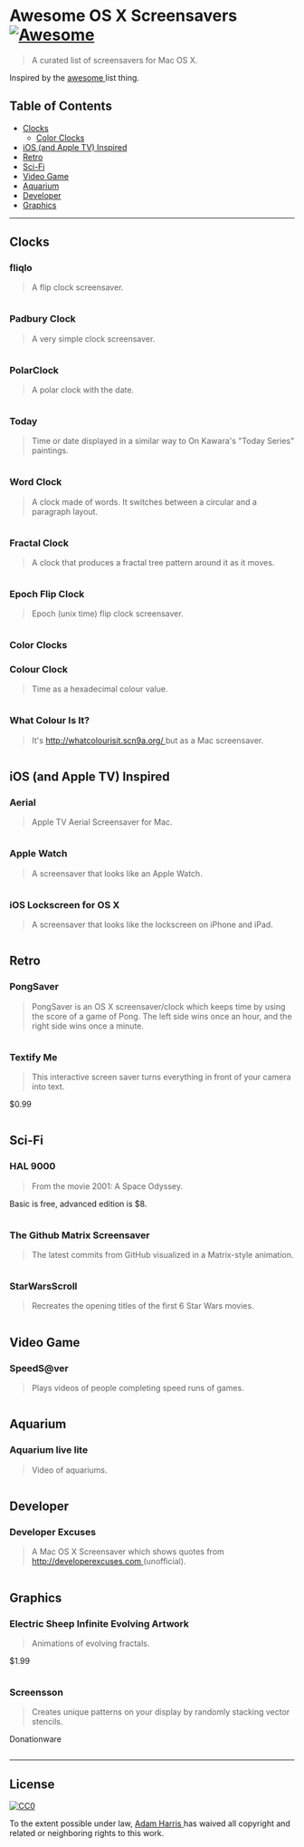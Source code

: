 <h1>
 Awesome OS X Screensavers
 <a href="https://github.com/sindresorhus/awesome">
  <img alt="Awesome" src="https://cdn.rawgit.com/sindresorhus/awesome/d7305f38d29fed78fa85652e3a63e154dd8e8829/media/badge.svg"/>
 </a>
</h1>
<blockquote>
 <p>
  A curated list of screensavers for Mac OS X.
 </p>
</blockquote>
<p>
 Inspired by the
 <a href="https://github.com/sindresorhus/awesome">
  awesome
 </a>
 list thing.
</p>
<h2>
 Table of Contents
</h2>
<ul>
 <li>
  <a href="#clocks">
   Clocks
  </a>
  <ul>
   <li>
    <a href="#color-clocks">
     Color Clocks
    </a>
   </li>
  </ul>
 </li>
 <li>
  <a href="#ios-and-apple-tv-inspired">
   iOS (and Apple TV) Inspired
  </a>
 </li>
 <li>
  <a href="#retro">
   Retro
  </a>
 </li>
 <li>
  <a href="#sci-fi">
   Sci-Fi
  </a>
 </li>
 <li>
  <a href="#video-game">
   Video Game
  </a>
 </li>
 <li>
  <a href="#aquarium">
   Aquarium
  </a>
 </li>
 <li>
  <a href="#developer">
   Developer
  </a>
 </li>
 <li>
  <a href="#graphics">
   Graphics
  </a>
 </li>
</ul>
<hr/>
<h2>
 Clocks
</h2>
<h3>
 fliqlo
</h3>
<blockquote>
 <p>
  A flip clock screensaver.
 </p>
</blockquote>
<p>
 <a href="http://fliqlo.com/">
  <img alt="" src="screenshots/fliqlo.png"/>
 </a>
</p>
<h3>
 Padbury Clock
</h3>
<blockquote>
 <p>
  A very simple clock screensaver.
 </p>
</blockquote>
<p>
 <a href="http://padbury.me/clock/">
  <img alt="" src="screenshots/padburyClock.png"/>
 </a>
</p>
<h3>
 PolarClock
</h3>
<blockquote>
 <p>
  A polar clock with the date.
 </p>
</blockquote>
<p>
 <a href="http://blog.pixelbreaker.com/polarclock">
  <img alt="" src="screenshots/polarClock.png"/>
 </a>
</p>
<h3>
 Today
</h3>
<blockquote>
 <p>
  Time or date displayed in a similar way to On Kawara's "Today Series" paintings.
 </p>
</blockquote>
<p>
 <a href="http://www.gingerbeardman.com/today/">
  <img alt="" src="screenshots/today.png"/>
 </a>
</p>
<h3>
 Word Clock
</h3>
<blockquote>
 <p>
  A clock made of words. It switches between a circular and a paragraph layout.
 </p>
</blockquote>
<p>
 <a href="https://www.simonheys.com/wordclock/">
  <img alt="" src="screenshots/wordClock.png"/>
 </a>
</p>
<h3>
 Fractal Clock
</h3>
<blockquote>
 <p>
  A clock that produces a fractal tree pattern around it as it moves.
 </p>
</blockquote>
<p>
 <a href="http://www.dqd.com/~mayoff/programs/FractalClock/">
  <img alt="" src="screenshots/fractalClock.png"/>
 </a>
</p>
<h3>
 Epoch Flip Clock
</h3>
<blockquote>
 <p>
  Epoch (unix time) flip clock screensaver.
 </p>
</blockquote>
<p>
 <a href="https://github.com/chrstphrknwtn/epoch-flip-clock/">
  <img alt="" src="screenshots/epochFlipClock.png"/>
 </a>
</p>
<h3>
 Color Clocks
</h3>
<h3>
 Colour Clock
</h3>
<blockquote>
 <p>
  Time as a hexadecimal colour value.
 </p>
</blockquote>
<p>
 <a href="http://www.clock.lookatjack.com/">
  <img alt="" src="screenshots/colourClock.png"/>
 </a>
</p>
<h3>
 What Colour Is It?
</h3>
<blockquote>
 <p>
  It's
  <a href="http://whatcolourisit.scn9a.org/">
   http://whatcolourisit.scn9a.org/
  </a>
  but as a Mac screensaver.
 </p>
</blockquote>
<p>
 <a href="https://github.com/Jonic/WhatColourIsIt-ScreenSaver">
  <img alt="" src="screenshots/whatColourIsIt.png"/>
 </a>
</p>
<h2>
 iOS (and Apple TV) Inspired
</h2>
<h3>
 Aerial
</h3>
<blockquote>
 <p>
  Apple TV Aerial Screensaver for Mac.
 </p>
</blockquote>
<p>
 <a href="https://github.com/JohnCoates/Aerial">
  <img alt="" src="screenshots/aerial.png"/>
 </a>
</p>
<h3>
 Apple Watch
</h3>
<blockquote>
 <p>
  A screensaver that looks like an Apple Watch.
 </p>
</blockquote>
<p>
 <a href="http://www.rasmusnielsen.dk/applewatch/">
  <img alt="" src="screenshots/appleWatch.png"/>
 </a>
</p>
<h3>
 iOS Lockscreen for OS X
</h3>
<blockquote>
 <p>
  A screensaver that looks like the lockscreen on iPhone and iPad.
 </p>
</blockquote>
<p>
 <a href="http://littleendiangamestudios.com/project/ios-7-screen-saver/">
  <img alt="" src="screenshots/iOSLockscreen.png"/>
 </a>
</p>
<h2>
 Retro
</h2>
<h3>
 PongSaver
</h3>
<blockquote>
 <p>
  PongSaver is an OS X screensaver/clock which keeps time by using the score of a game of Pong. The left side wins once an hour, and the right side wins once a minute.
 </p>
</blockquote>
<p>
 <a href="http://rogueamoeba.com/freebies/">
  <img alt="" src="screenshots/pongSaver.png"/>
 </a>
</p>
<h3>
 Textify Me
</h3>
<blockquote>
 <p>
  This interactive screen saver turns everything in front of your camera into text.
 </p>
</blockquote>
<p>
 $0.99
</p>
<p>
 <a href="https://itunes.apple.com/us/app/textify-me/id470453599">
  <img alt="" src="screenshots/textifyMe.png"/>
 </a>
</p>
<h2>
 Sci-Fi
</h2>
<h3>
 HAL 9000
</h3>
<blockquote>
 <p>
  From the movie 2001: A Space Odyssey.
 </p>
</blockquote>
<p>
 Basic is free, advanced edition is $8.
</p>
<p>
 <a href="http://www.halproject.com/">
  <img alt="" src="screenshots/hal9000.png"/>
 </a>
</p>
<h3>
 The Github Matrix Screensaver
</h3>
<blockquote>
 <p>
  The latest commits from GitHub visualized in a Matrix-style animation.
 </p>
</blockquote>
<p>
 <a href="https://github.com/winterbe/github-matrix-screensaver">
  <img alt="" src="screenshots/githubMatrix.png"/>
 </a>
</p>
<h3>
 StarWarsScroll
</h3>
<blockquote>
 <p>
  Recreates the opening titles of the first 6 Star Wars movies.
 </p>
</blockquote>
<p>
 <a href="http://download.cnet.com/StarWarsScroll-Screen-Saver/3000-2257_4-82580.html">
  <img alt="" src="screenshots/starWarsScroll.png"/>
 </a>
</p>
<h2>
 Video Game
</h2>
<h3>
 SpeedS@ver
</h3>
<blockquote>
 <p>
  Plays videos of people completing speed runs of games.
 </p>
</blockquote>
<p>
 <a href="https://github.com/orta/SpeedS-ver">
  <img alt="" src="screenshots/speedS@ver.png"/>
 </a>
</p>
<h2>
 Aquarium
</h2>
<h3>
 Aquarium live lite
</h3>
<blockquote>
 <p>
  Video of aquariums.
 </p>
</blockquote>
<p>
 <a href="https://itunes.apple.com/us/app/aquarium-live-lite-relaxing/id462563503">
  <img alt="" src="screenshots/aquariumLive.png"/>
 </a>
</p>
<h2>
 Developer
</h2>
<h3>
 Developer Excuses
</h3>
<blockquote>
 <p>
  A Mac OS X Screensaver which shows quotes from
  <a href="http://developerexcuses.com">
   http://developerexcuses.com
  </a>
  (unofficial).
 </p>
</blockquote>
<p>
 <a href="https://github.com/kimar/DeveloperExcuses">
  <img alt="" src="screenshots/developerExcuses.png"/>
 </a>
</p>
<h2>
 Graphics
</h2>
<h3>
 Electric Sheep Infinite Evolving Artwork
</h3>
<blockquote>
 <p>
  Animations of evolving fractals.
 </p>
</blockquote>
<p>
 $1.99
</p>
<p>
 <a href="https://itunes.apple.com/us/app/electric-sheep-infinite-evolving/id444604503">
  <img alt="" src="screenshots/electricSheep.png"/>
 </a>
</p>
<h3>
 Screensson
</h3>
<blockquote>
 <p>
  Creates unique patterns on your display by randomly stacking vector stencils.
 </p>
</blockquote>
<p>
 Donationware
</p>
<p>
 <a href="http://www.saver.is/#screensson">
  <img alt="" src="screenshots/screensson.png"/>
 </a>
</p>
<hr/>
<h2>
 License
</h2>
<p>
 <a href="https://creativecommons.org/publicdomain/zero/1.0/">
  <img alt="CC0" src="https://i.creativecommons.org/p/zero/1.0/88x31.png"/>
 </a>
</p>
<p>
 To the extent possible under law,
 <a href="https://twitter.com/adamCoder">
  Adam Harris
 </a>
 has waived all copyright and related or neighboring rights to this work.
</p>
